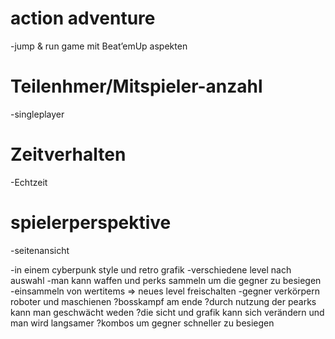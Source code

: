 # action adventure
-jump & run game mit  Beat’emUp aspekten

# Teilenhmer/Mitspieler-anzahl
-singleplayer

# Zeitverhalten
-Echtzeit

# spielerperspektive
-seitenansicht

-in einem cyberpunk style und retro grafik
-verschiedene level nach auswahl
-man kann waffen und perks sammeln um die gegner zu besiegen
-einsammeln von wertitems => neues level freischalten
-gegner verkörpern roboter und maschienen
?bosskampf am ende
?durch nutzung der pearks kann man geschwächt weden
?die sicht und grafik kann sich verändern und man wird langsamer
?kombos um gegner schneller zu besiegen
